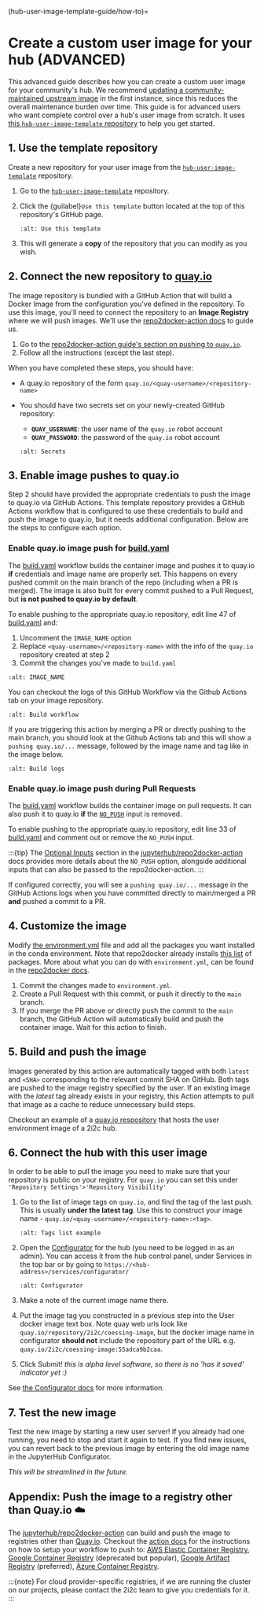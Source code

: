 (hub-user-image-template-guide/how-to)=
# Create a custom user image for your hub (ADVANCED)

This advanced guide describes how you can create a custom user image for your community's hub. We recommend [updating a community-maintained upstream image](./update-community-image.md) in the first instance, since this reduces the overall maintenance burden over time. This guide is for advanced users who want complete control over a hub's user image from scratch. It uses [this `hub-user-image-template` repository](https://github.com/2i2c-org/hub-user-image-template) to help you get started.

## 1. Use the template repository

Create a new repository for your user image from the [`hub-user-image-template`](https://github.com/2i2c-org/hub-user-image-template) repository.

1. Go to the [`hub-user-image-template`](https://github.com/2i2c-org/hub-user-image-template) repository.
2. Click the {guilabel}`Use this template` button located at the top of this repository's GitHub page.

   ```{figure} ../../../images/use-template.png
   :alt: Use this template
   ```
3. This will generate a **copy** of the repository that you can modify as you wish.

## 2. Connect the new repository to [quay.io](https://quay.io/)

The image repository is bundled with a GitHub Action that will build a Docker Image from the configuration you've defined in the repository.
To use this image, you'll need to connect the repository to an **Image Registry** where we will push images.
We'll use the [repo2docker-action docs](https://github.com/jupyterhub/repo2docker-action) to guide us.

1. Go to the [repo2docker-action guide's section on pushing to `quay.io`](https://github.com/jupyterhub/repo2docker-action#push-repo2docker-image-to-quayio).
2. Follow all the instructions (except the last step).

When you have completed these steps, you should have:

- A quay.io repository of the form `quay.io/<quay-username>/<repository-name>`
- You should have two secrets set on your newly-created GitHub repository:
  - **`QUAY_USERNAME`**: the user name of the `quay.io` robot account
  - **`QUAY_PASSWORD`**: the password of the `quay.io` robot account

  ```{figure} ../../../images/secrets.png
  :alt: Secrets
  ```

## 3. Enable image pushes to quay.io

Step 2 should have provided the appropriate credentials to push the image to quay.io via GitHub Actions.
This template repository provides a GitHub Actions workflow that is configured to use these credentials to build and push the image to quay.io, but it needs additional configuration. 
Below are the steps to configure each option.

### Enable quay.io image push for [build.yaml](https://github.com/2i2c-org/hub-user-image-template/blob/main/.github/workflows/build.yaml)

The [build.yaml](https://github.com/2i2c-org/hub-user-image-template/blob/main/.github/workflows/build.yaml) workflow builds the container image and pushes it to quay.io **if** credentials and image name are properly set.
This happens on every pushed commit on the main branch of the repo (including when a PR is merged).
The image is also built for every commit pushed to a Pull Request, but **is not pushed to quay.io by default**.

To enable pushing to the appropriate quay.io repository, edit line 47 of [build.yaml](https://github.com/2i2c-org/hub-user-image-template/blob/main/.github/workflows/build.yaml#L46-L47) and:

1. Uncomment the `IMAGE_NAME` option
2. Replace `<quay-username>/<repository-name>` with the info of the `quay.io` repository created at step 2
3. Commit the changes you've made to `build.yaml`

```{figure} ../../../images/image-name-in-build-workflow.png
:alt: IMAGE_NAME
```

You can checkout the logs of this GitHub Workflow via the Github Actions tab on your image repository.

```{figure} ../../../images/build-workflow.png
:alt: Build workflow
```

If you are triggering this action by merging a PR or directly pushing to the main branch, you should look at the Github Actions tab and this will show a `pushing quay.io/...` message, followed by the image name and tag like in the image below.

```{figure} ../../../images/pushing-to-registry-job-step.png
:alt: Build logs
```

### Enable quay.io image **push** during Pull Requests

The [build.yaml](https://github.com/2i2c-org/hub-user-image-template/blob/main/.github/workflows/build.yaml) workflow builds the container image on pull requests.
It can also push it to quay.io **if** the [`NO_PUSH`](https://github.com/jupyterhub/repo2docker-action#optional-inputs) input is removed.

To enable pushing to the appropriate quay.io repository, edit line 33 of [build.yaml](https://github.com/2i2c-org/hub-user-image-template/blob/main/.github/workflows/build.yaml#L32-L33) and comment out or remove the `NO_PUSH` input.

:::{tip}
The [Optional Inputs](https://github.com/jupyterhub/repo2docker-action#optional-inputs) section in the [jupyterhub/repo2docker-action](https://github.com/jupyterhub/repo2docker-action) docs provides more details about the `NO_PUSH` option, alongside additional inputs that can also be passed to the repo2docker-action.
:::

If configured correctly, you will see a `pushing quay.io/...` message in the GitHub Actions logs when you have committed directly to main/merged a PR **and** pushed a commit to a PR.

## 4. Customize the image

Modify [the environment.yml](https://github.com/2i2c-org/hub-user-image-template/blob/main/environment.yml) file and add all the packages you want installed in the conda environment.
Note that repo2docker already installs [this list](https://github.com/jupyterhub/repo2docker/blob/HEAD/repo2docker/buildpacks/conda/environment.yml) of packages.
More about what you can do with `environment.yml`, can be found in the [repo2docker docs](https://repo2docker.readthedocs.io/en/latest/config_files.html#environment-yml-install-a-conda-environment).

1. Commit the changes made to `environment.yml`.
2. Create a Pull Request with this commit, or push it directly to the `main` branch.
3. If you merge the PR above or directly push the commit to the `main` branch, the GitHub Action will automatically build and push the container image. Wait for this action to finish.

## 5. Build and push the image

Images generated by this action are automatically tagged with both `latest` and `<SHA>` corresponding to the relevant commit SHA on GitHub.
Both tags are pushed to the image registry specified by the user.
If an existing image with the *latest* tag already exists in your registry, this Action attempts to pull that image as a cache to reduce unnecessary build steps.

Checkout an example of a [quay.io respository](https://quay.io/repository/2i2c/coessing-image?tab=tags) that hosts the user environment image of a 2i2c hub.

## 6. Connect the hub with this user image

In order to be able to pull the image you need to make sure that your repository is public on your registry. For `quay.io` you can set this under `'Repository Settings'>'Repository Visibility'`

1. Go to the list of image tags on `quay.io`, and find the tag of the last push.
   This is usually **under the latest tag**.
   Use this to construct your image name - `quay.io/<quay-username>/<repository-name>:<tag>`.

   ```{figure} ../../../images/coessing-image-quay.png
   :alt: Tags list example
   ```
2. Open the [Configurator](https://pilot.2i2c.org/en/latest/admin/howto/configurator.html) for the hub (you need to be logged in as an admin).
   You can access it from the hub control panel, under Services in the top bar or by going to `https://<hub-address>/services/configurator/`
 
   ```{figure} ../../../images/configurator.png
   :alt: Configurator
   ```
3. Make a note of the current image name there.
4. Put the image tag you constructed in a previous step into the User docker image text box. Note quay web urls look like `quay.io/repository/2i2c/coessing-image`, but the docker image name in configurator **should not** include the repository part of the URL e.g. `quay.io/2i2c/coessing-image:55adca9b2caa`.
5. Click Submit! *this is alpha level software, so there is no 'has it saved' indicator yet :)*

See [the Configurator docs](https://pilot.2i2c.org/en/latest/admin/howto/configurator.html) for more information.

## 7. Test the new image

Test the new image by starting a new user server!
If you already had one running, you need to stop and start it again to test.
If you find new issues, you can revert back to the previous image by entering the old image name in the JupyterHub Configurator.

*This will be streamlined in the future.*

## Appendix: Push the image to a registry other than Quay.io :cloud:

The [jupyterhub/repo2docker-action](https://github.com/jupyterhub/repo2docker-action) can build and push the image to registries other than [Quay.io](https://quay.io/).
Checkout the [action docs](https://github.com/jupyterhub/repo2docker-action/blob/master/README.md) for the instructions on how to setup your workflow to push to: [AWS Elastic Container Registry](https://github.com/jupyterhub/repo2docker-action#push-repo2docker-image-to-amazon-ecr), [Google Container Registry](https://github.com/jupyterhub/repo2docker-action#push-repo2docker-image-to-google-container-registry) (deprecated but popular), [Google Artifact Registry](https://github.com/jupyterhub/repo2docker-action#push-repo2docker-image-to-google-artifact-registry) (preferred), [Azure Container Registry](https://github.com/jupyterhub/repo2docker-action#push-repo2docker-image-to-azure-container-registry).

:::{note}
For cloud provider-specific registries, if we are running the cluster on our projects, please contact the 2i2c team to give you credentials for it.
:::
